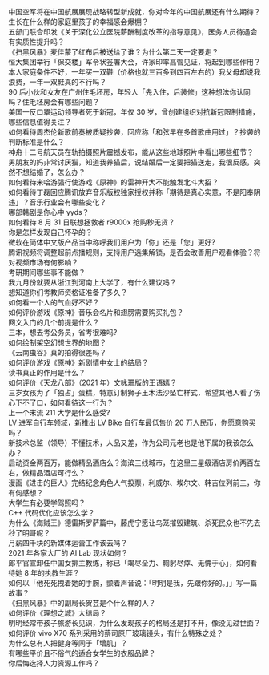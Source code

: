 中国空军将在中国航展展现战略转型新成就，你对今年的中国航展还有什么期待？  
生长在什么样的家庭里孩子的幸福感会爆棚？  
五部门联合印发《关于深化公立医院薪酬制度改革的指导意见》，医务人员待遇会有实质性提升吗？  
《扫黑风暴》麦佳蒙了红布后被送给了谁？为什么第二天一定要走？  
恒大集团举行「保交楼」军令状签署大会，许家印率高管见证，将起到哪些作用？  
本人家庭条件不好，一年买一双鞋（价格也就三百多到四百左右的）我父母却说我浪费，一年一双鞋真的不行吗？  
90 后小伙和女友在广州住毛坯房，年轻人「先入住，后装修」这种想法你认同吗？住毛坯房会有哪些问题？  
美国一反口罩运动领导者死于新冠，年仅 30 岁，曾创建组织对抗新冠限制措施，哪些信息值得关注？  
如何看待周杰伦新歌前奏被质疑抄袭，回应称「和弦早在多首歌曲用过」？抄袭的判断标准是什么？  
神舟十二号航天员在轨拍摄照片震撼发布，能从这些地球照片中看出哪些细节？  
男朋友的妈非常讨厌猫，知道我养猫后，说结婚后一定要把猫送走，我很反感，突然不想结婚了，怎么办？  
如何看待米哈游强行使游戏《原神》的雷神开大不能触发北斗大招？  
如何看待丁磊回应腾讯放弃音乐版权独家授权并称「期待是真心实意，不是阳奉阴违」？音乐行业会有哪些变化？  
哪部韩剧是你心中 yyds？  
如何看待 8 月 31 日联想拯救者 r9000x 抢购秒无货？  
你是怎样发现自己怀孕的？  
微软在简体中文版产品当中称呼我们用户为「你」还是「您」更好?  
腾讯视频将调整超前点播规则，支持用户选集解锁，是否会改善用户观看体验？将对视频市场有何影响？  
考研期间哪些事不能做？  
我九月份就要从浙江到河南上大学了，有什么建议吗？  
想知道你们考教师资格证准备了多久？  
如何看一个人的气血好不好？  
如何评价游戏《原神》音乐会名片和翅膀需要购买礼包？  
网文入门的几个前提是什么？  
三本，想去考公务员，省考很难吗?  
如何绘制架空幻想世界的地图？  
《云南虫谷》真的拍得很差吗？  
如何评价游戏《原神》新剧情中女士的结局？  
读书真正的作用是什么？  
如何评价《天龙八部》（2021 年）文咏珊版的王语嫣？  
三岁女孩为了「独占」蛋糕，特意订制狮子王木法沙坠亡样式，希望其他人看了伤心下不了口，如何看待这一行为？  
上一个末流 211 大学是什么感受?  
LV 进军自行车领域，新推出 LV Bike 自行车最低售价 20 万人民币，你愿意购买吗？  
新技术总监（领导）不懂技术，人品又差，作为公司元老也是他下属的我该怎么办？  
启动资金两百万，能做精品酒店么？海滨三线城市，在这里三星级酒店房价两百左右，做精品酒店可行么？  
漫画《进击的巨人》完结纪念角色人气投票，利威尔、埃尔文、韩吉位列前三，你有何感想？  
大学生有必要学驾照吗？  
C++ 代码优化应该怎么学？  
为什么《海贼王》德雷斯罗萨篇中，藤虎宁愿让鸟笼摧毁建筑、杀死民众也不先去秒了明哥呢？  
月薪四千块的新媒体运营工作该去吗？  
2021 年各家大厂的 AI Lab 现状如何？  
郎平官宣卸任中国女排主教练，称已「竭尽全力、鞠躬尽瘁、无愧于心」，如何看待她 8 年的执教生涯？  
如何以「他死死拽着她的手腕，颤着声音说：「明明是我，先跟你好的。」」写一篇故事？  
《扫黑风暴》中的副局长贺芸是个什么样的人？  
如何评价《理想之城》大结局？  
明明经常带孩子旅游长见识，为什么发现孩子的格局还是打不开，像没见过世面？  
如何评价 vivo X70 系列采用的蔡司原厂玻璃镜头，有什么特殊之处？  
为什么总有人把健身等同于「增肌」？  
有哪些平价且不俗气的适合女学生的衣服品牌？  
你后悔选择人力资源工作吗？  
